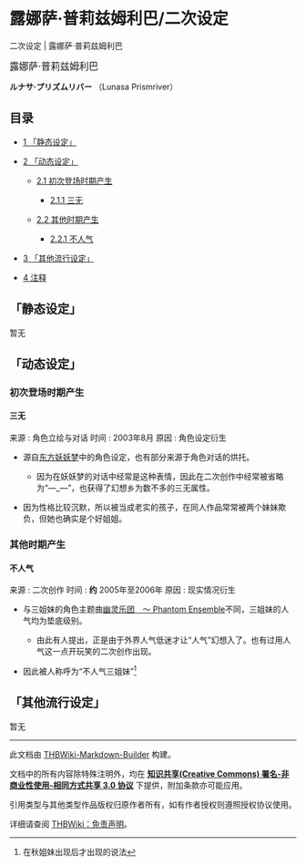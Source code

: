 # 露娜萨·普莉兹姆利巴/二次设定

<!-- source html: G:\repos\THBWiki-Markdown-Builder\THBWikiMarkdown\Temp\main\7\70\ns0%3A%E9%9C%B2%E5%A8%9C%E8%90%A8%C2%B7%E6%99%AE%E8%8E%89%E5%85%B9%E5%A7%86%E5%88%A9%E5%B7%B4%2F%E4%BA%8C%E6%AC%A1%E8%AE%BE%E5%AE%9A.html -->

二次设定 | 露娜萨·普莉兹姆利巴

  
<big>露娜萨·普莉兹姆利巴</big>  

 **ルナサ·プリズムリバー** （Lunasa Prismriver）
  


## 目录

- [1 「静态设定」](#「静态设定」)
- [2 「动态设定」](#「动态设定」)

  - [2.1 初次登场时期产生](#初次登场时期产生)

    - [2.1.1 三无](#三无)



  - [2.2 其他时期产生](#其他时期产生)

    - [2.2.1 不人气](#不人气)






- [3 「其他流行设定」](#「其他流行设定」)
- [4 注释](#注释)





## 「静态设定」
  
暂无
  


## 「动态设定」

### 初次登场时期产生

#### 三无
来源
: 角色立绘与对话
时间
: 2003年8月
原因
: 角色设定衍生

- 源自[东方妖妖梦](./东方妖妖梦.md)中的角色设定，也有部分来源于角色对话的烘托。
  - 因为在妖妖梦的对话中经常是这种表情，因此在二次创作中经常被省略为“—_—”，也获得了幻想乡为数不多的三无属性。

- 因为性格比较沉默，所以被当成老实的孩子，在同人作品常常被两个妹妹欺负，但她也确实是个好姐姐。


### 其他时期产生

#### 不人气
来源
: 二次创作
时间
:  **约** 2005年至2006年
原因
: 现实情况衍生

- 与三姐妹的角色主题曲[幽灵乐团　～ Phantom Ensemble](./幽灵乐团_～_Phantom_Ensemble.md)不同，三姐妹的人气均为垫底级别。
  - 由此有人提出，正是由于外界人气低迷才让“人气”幻想入了。也有过用人气这一点开玩笑的二次创作出现。

- 因此被人称呼为“不人气三姐妹”[^cite_note-1]


## 「其他流行设定」
  
暂无
  


[^cite_note-1]: 在秋姐妹出现后才出现的说法





---

此文档由 [THBWiki-Markdown-Builder](https://github.com/Delsin-Yu/THBWiki-Markdown-Builder) 构建。

文档中的所有内容除特殊注明外，均在 [**知识共享(Creative Commons) 署名-非商业性使用-相同方式共享 3.0 协议**](https://creativecommons.org/licenses/by-sa/3.0/deed.zh-hans) 下提供，附加条款亦可能应用。

引用类型与其他类型作品版权归原作者所有，如有作者授权则遵照授权协议使用。

详细请查阅 [THBWiki：免责声明](https://thbwiki.cc/THBWiki:%E5%85%8D%E8%B4%A3%E5%A3%B0%E6%98%8E)。

